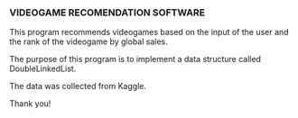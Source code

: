 ### VIDEOGAME RECOMENDATION SOFTWARE

This program recommends videogames based on the input of the user and the rank of the videogame by global sales.

The purpose of this program is to implement a data structure called DoubleLinkedList.

The data was collected from Kaggle.

Thank you!
